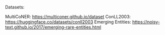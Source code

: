 Datasets:

MultiCoNER: https://multiconer.github.io/dataset
ConLL2003: https://huggingface.co/datasets/conll2003
Emerging Entities: https://noisy-text.github.io/2017/emerging-rare-entities.html
